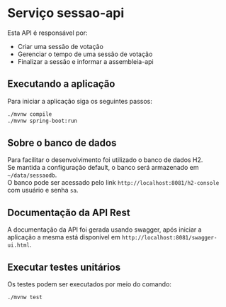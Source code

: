# Serviço sessao-api

Esta API é responsável por:

- Criar uma sessão de votação  
- Gerenciar o tempo de uma sessão de votação  
- Finalizar a sessão e informar a assembleia-api  

## Executando a aplicação

Para iniciar a aplicação siga os seguintes passos:  

~~~~bash
./mvnw compile
./mvnw spring-boot:run
~~~~

## Sobre o banco de dados

Para facilitar o desenvolvimento foi utilizado o banco de dados H2.  
Se mantida a configuração default, o banco será armazenado em `~/data/sessaodb`.  
O banco pode ser acessado pelo link `http://localhost:8081/h2-console` com usuário e senha `sa`.  

## Documentação da API Rest

A documentação da API foi gerada usando swagger, após iniciar a aplicação a mesma está disponível em `http://localhost:8081/swagger-ui.html`.

## Executar testes unitários

Os testes podem ser executados por meio do comando:

~~~~bash
./mvnw test
~~~~
